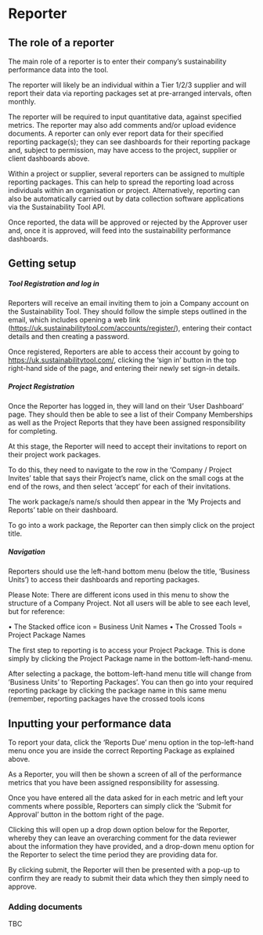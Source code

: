 # Reporter

## The role of a reporter

The main role of a reporter is to enter their company’s sustainability performance data into the tool.

The reporter will likely be an individual within a Tier 1/2/3 supplier and will report their data via reporting packages set at pre-arranged intervals, often monthly.

The reporter will be required to input quantitative data, against specified metrics. The reporter may also add comments and/or upload evidence documents. A reporter can only ever report data for their specified reporting package(s); they can see dashboards for their reporting package and, subject to permission, may have access to the project, supplier or client dashboards above.

Within a project or supplier, several reporters can be assigned to multiple reporting packages. This can help to spread the reporting load across individuals within an organisation or project. Alternatively, reporting can also be automatically carried out by data collection software applications via the Sustainability Tool API.

Once reported, the data will be approved or rejected by the Approver user and, once it is approved, will feed into the sustainability performance dashboards.

## Getting setup

##### Tool Registration and log in

Reporters will receive an email inviting them to join a Company account on the Sustainability Tool. They should follow the simple steps outlined in the email, which includes opening a web link (https://uk.sustainabilitytool.com/accounts/register/), entering their contact details and then creating a password.

Once registered, Reporters are able to access their account by going to https://uk.sustainabilitytool.com/, clicking the ‘sign in’ button in the top right-hand side of the page, and entering their newly set sign-in details.

##### Project Registration

Once the Reporter has logged in, they will land on their ‘User Dashboard’ page. They should then be able to see a list of their Company Memberships as well as the Project Reports that they have been assigned responsibility for completing.

At this stage, the Reporter will need to accept their invitations to report on their project work packages.

To do this, they need to navigate to the row in the ‘Company / Project Invites’ table that says their Project’s name, click on the small cogs at the end of the rows, and then select ‘accept’ for each of their invitations.

The work package/s name/s should then appear in the ‘My Projects and Reports’ table on their dashboard.

To go into a work package, the Reporter can then simply click on the project title.

##### Navigation

Reporters should use the left-hand bottom menu (below the title, ‘Business Units’) to access their dashboards and reporting packages.

Please Note: There are different icons used in this menu to show the structure of a Company Project. Not all users will be able to see each level, but for reference:

•	The Stacked office icon = Business Unit Names
•	The Crossed Tools = Project Package Names

The first step to reporting is to access your Project Package. This is done simply by clicking the Project Package name in the bottom-left-hand-menu.

After selecting a package, the bottom-left-hand menu title will change from ‘Business Units’ to ‘Reporting Packages’. You can then go into your required reporting package by clicking the package name in this same menu (remember, reporting packages have the crossed tools icons

## Inputting your performance data

To report your data, click the ‘Reports Due’ menu option in the top-left-hand menu once you are inside the correct Reporting Package as explained above.

As a Reporter, you will then be shown a screen of all of the performance metrics that you have been assigned responsibility for assessing.

Once you have entered all the data asked for in each metric and left your comments where possible, Reporters can simply click the ‘Submit for Approval’ button in the bottom right of the page.

Clicking this will open up a drop down option below for the Reporter, whereby they can leave an overarching comment for the data reviewer about the information they have provided, and a drop-down menu option for the Reporter to select the time period they are providing data for.

By clicking submit, the Reporter will then be presented with a pop-up to confirm they are ready to submit their data which they then simply need to approve.

### Adding documents

TBC
